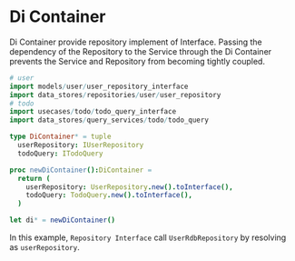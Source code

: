 Di Container
===
Di Container provide repository implement of Interface. Passing the dependency of the Repository to the Service through the Di Container prevents the Service and Repository from becoming tightly coupled.

```nim
# user
import models/user/user_repository_interface
import data_stores/repositories/user/user_repository
# todo
import usecases/todo/todo_query_interface
import data_stores/query_services/todo/todo_query

type DiContainer* = tuple
  userRepository: IUserRepository
  todoQuery: ITodoQuery

proc newDiContainer():DiContainer =
  return (
    userRepository: UserRepository.new().toInterface(),
    todoQuery: TodoQuery.new().toInterface(),
  )

let di* = newDiContainer()
```

In this example, `Repository Interface` call `UserRdbRepository` by resolving as `userRepository`.
